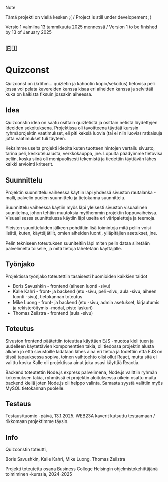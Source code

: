 > [!NOTE]
> Tämä projekti on viellä kesken ;(  / Project is still under developement ;(
> 
> Versio 1 valmiina 13 tammikuuta 2025 mennessä / Version 1 to be finished by 13 of January 2025

## 🇫🇮
# Quizconst

Quizconst on (kröhm... quizletin ja kahootin kopio/sekoitus) tietovisa peli jossa voi pelata kavereiden kanssa kisaa eri aiheiden kanssa ja selvittää kuka on kaikista fiksuin jossakin aiheessa.

## Idea

Quizconstin idea on saatu osittain quizletistä ja osittain netistä löydettyjen ideoiden sekoituksena. Projektissa oli tavoitteena täyttää kurssin ryhmäprojektin vaatimukset, eli piti keksiä luovia (tai ei niin luovia) ratkaisuja jotta vaatimukset tuli täyteen.

Keksimme useita projekti ideoita kuten tuotteen hintojen vertailu sivusto, tarina peli, keskutelualusta, verkkokauppa, jne. Lopulta päädyimme tietovisa peliin, koska siinä oli monipuolisesti tekemistä ja tiedettiin täyttävän lähes kaikki arviointi kriteerit.

## Suunnittelu

Projektin suunnittelu vaiheessa käytiin läpi yhdessä sivuston rautalanka -malli, palvelin puolen suunnittelu ja tietokanna suunnittelu. 

Suunnittelu vaiheessa käytiin myös läpi yleisesti sivuston visuaalinen suunitelma, johon tehtiin muutoksia myöhemmin projektin loppuvaiheissa. Visuaalisessa suunittelussa käytiin läpi useita eri väripaletteja ja teemoja.

Yleisten suunitteluiden jälkeen pohdittiin lisä toimintoja mitä peliin voisi lisätä, kuten, käyttäjätilit, omien aiheiden luonti, ylläpitäjien asetukset, jne.

Pelin tekniseen toteutuksen suuniteltiin läpi miten pelin dataa siiretään palvelimelta toiselle, ja mitä tietoja lähetetään käyttäjälle.

## Työnjako

Projektissa työnjako toteutettiin tasaisesti huomioiden kaikkien taidot

* Boris Savushkin - frontend (aiheen luonti -sivu)
* Kalle Kahri - front- ja backend (etu -sivu, peli -sivu, aula -sivu, aiheen luonti -sivu), tietokannan toteutus
* Mike Luong - front- ja backend (etu -sivu, admin asetukset, kirjautumis ja rekisteröitymis -modal, piste laskuri)
* Thomas Zeilstra - frontend (aula -sivu)

## Toteutus

Sivuston frontend päätettiin toteuttaa käyttäen EJS -muotoa kieli tuen ja uudelleen käytettävien komponenttien takia, oli tiedossa projektin alusta alkaen jo että sivustoille ladataan lähes aina eri tietoa ja todettiin että EJS on tässä tapauksessa sopiva, toinen vaihtoehto olisi ollut React, mutta sitä ei valittu koska Kalle oli projektissa ainut joka osasi käyttää Reactia.

Backend toteutettin Node.js express palvelimena, Node.js valittiin ryhmän kokemuksen takia, ryhmässä ei projektin aloituksessa oikein osattu muita backend kieliä joten Node.js oli helppo valinta. Samasta syystä valittiin myös MySQL tietokannan puolelle.

## Testaus

Testaus/tuomio -päivä, 13.1.2025. WEB23A kaverit kutsuttu testaamaan / rikkomaan projektimme täysin.

## Info

Quizconstin toteutti,

Boris Savushkin, Kalle Kahri, Mike Luong, Thomas Zeilstra

Projekti toteutettu osana Business College Helsingin ohjelmistokehittäjänä toimiminen -kurssia, 2024-2025
